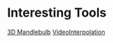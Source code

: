 # Interesting Tools
[3D Mandlebulb](https://www.mandelbulb.com)
[VideoInterpolation](https://nmkd.itch.io/flowframes)